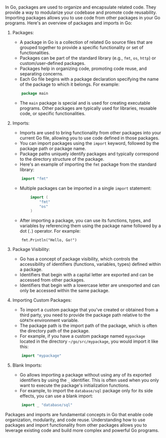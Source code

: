 In Go, packages are used to organize and encapsulate related code. They provide a way to modularize your codebase and promote code reusability. Importing packages allows you to use code from other packages in your Go programs. Here's an overview of packages and imports in Go:

1. Packages:
    - A package in Go is a collection of related Go source files that are grouped together to provide a specific functionality or set of functionalities.
    - Packages can be part of the standard library (e.g., ```fmt```, ```os```, ```http```) or custom/user-defined packages.
    - Packages help in organizing code, promoting code reuse, and separating concerns.
    - Each Go file begins with a package declaration specifying the name of the package to which it belongs. For example:
    ```Go
        package main
    ```
    - The ```main``` package is special and is used for creating executable programs. Other packages are typically used for libraries, reusable code, or specific functionalities.

2. Imports:
    - Imports are used to bring functionality from other packages into your current Go file, allowing you to use code defined in those packages.
    - You can import packages using the ```import``` keyword, followed by the package path or package name.
    - Package paths uniquely identify packages and typically correspond to the directory structure of the package.
    - Here's an example of importing the ```fmt``` package from the standard library:
    ```Go
        import "fmt"
    ```

    - Multiple packages can be imported in a single ```import``` statement:
    ```Go
            import (
                "fmt"
                "os"
            )
    ```
    - After importing a package, you can use its functions, types, and variables by referencing them using the package name followed by a dot (```.```) operator. For example:
    ```
        fmt.Println("Hello, Go!")
    ```

3. Package Visibility:
    - Go has a concept of package visibility, which controls the accessibility of identifiers (functions, variables, types) defined within a package.
    - Identifiers that begin with a capital letter are exported and can be accessed from other packages.
    - Identifiers that begin with a lowercase letter are unexported and can only be accessed within the same package.

4. Importing Custom Packages:
    - To import a custom package that you've created or obtained from a third party, you need to provide the package path relative to the ```GOPATH``` environment variable.
    - The package path is the import path of the package, which is often the directory path of the package.
    - For example, if you have a custom package named ```mypackage``` located in the directory ```~/go/src/mypackage```, you would import it like this:
    ```Go
        import "mypackage"
    ```

5. Blank Imports:
    - Go allows importing a package without using any of its exported identifiers by using the ```_``` identifier. This is often used when you only want to execute the package's initialization functions.
    - For example, to import the ```database/sql``` package only for its side effects, you can use a blank import:
    ```Go
        import _ "database/sql"
    ```

Packages and imports are fundamental concepts in Go that enable code organization, modularity, and code reuse. Understanding how to use packages and import functionality from other packages allows you to leverage existing code and build more complex and powerful Go programs.




